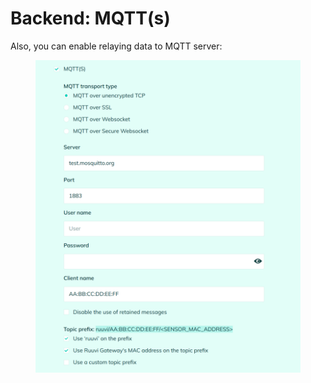 # Backend: MQTT(s)

Also, you can enable relaying data to MQTT server:

<figure><img src="../../../.gitbook/assets/image (40).png" alt=""><figcaption></figcaption></figure>
